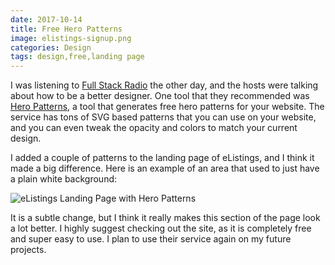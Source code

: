 ```yaml
---
date: 2017-10-14
title: Free Hero Patterns
image: elistings-signup.png
categories: Design
tags: design,free,landing page
---
```

I was listening to [Full Stack Radio](http://www.fullstackradio.com/) the other day, and the hosts were talking about how to be a better designer.  One tool that they recommended was [Hero Patterns](http://www.heropatterns.com/), a tool that generates free hero patterns for your website.  The service has tons of SVG based patterns that you can use on your website, and you can even tweak the opacity and colors to match your current design.

I added a couple of patterns to the landing page of eListings, and I think it made a big difference.  Here is an example of an area that used to just have a plain white background:

![eListings Landing Page with Hero Patterns](/assets/images/elistings-signup.png)

It is a subtle change, but I think it really makes this section of the page look a lot better.  I highly suggest checking out the site, as it is completely free and super easy to use.  I plan to use their service again on my future projects.


